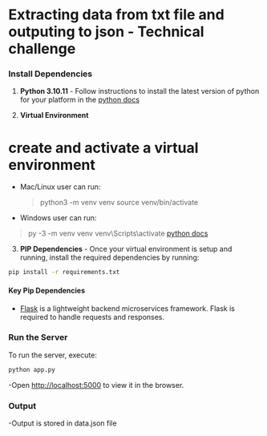 # Extracting data from txt file and outputing to json - Technical challenge

### Install Dependencies

1. **Python 3.10.11** - Follow instructions to install the latest version of python for your platform in the [python docs](https://docs.python.org/3/using/unix.html#getting-and-installing-the-latest-version-of-python)

2. **Virtual Environment**

# create and activate a virtual environment

- Mac/Linux user can run:

  > python3 -m venv venv
  > source venv/bin/activate

- Windows user can run:

> py -3 -m venv venv
> venv\Scripts\activate
> [python docs](https://packaging.python.org/guides/installing-using-pip-and-virtual-environments/)

3. **PIP Dependencies** - Once your virtual environment is setup and running, install the required dependencies by running:

```bash
pip install -r requirements.txt
```

#### Key Pip Dependencies

- [Flask](http://flask.pocoo.org/) is a lightweight backend microservices framework. Flask is required to handle requests and responses.

### Run the Server

To run the server, execute:

```bash
python app.py
```

-Open [http://localhost:5000](http://localhost:5000) to view it in the browser.

### Output

-Output is stored in data.json file
